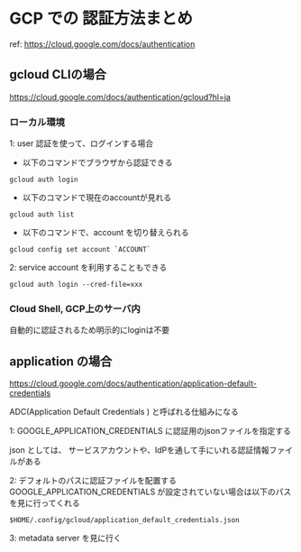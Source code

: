 # GCP での 認証方法まとめ

ref: https://cloud.google.com/docs/authentication

## gcloud CLIの場合

https://cloud.google.com/docs/authentication/gcloud?hl=ja

### ローカル環境
1: user 認証を使って、ログインする場合
- 以下のコマンドでブラウザから認証できる
```
gcloud auth login
```

- 以下のコマンドで現在のaccountが見れる

```
gcloud auth list
```

- 以下のコマンドで、account を切り替えられる

```
gcloud config set account `ACCOUNT`
```

2: service account を利用することもできる

```
gcloud auth login --cred-file=xxx
```

### Cloud Shell, GCP上のサーバ内
自動的に認証されるため明示的にloginは不要


## application の場合

https://cloud.google.com/docs/authentication/application-default-credentials

ADC(Application Default Credentials ) と呼ばれる仕組みになる

1: GOOGLE_APPLICATION_CREDENTIALS に認証用のjsonファイルを指定する

json としては、 サービスアカウントや、IdPを通して手にいれる認証情報ファイルがある

2: デフォルトのパスに認証ファイルを配置する
GOOGLE_APPLICATION_CREDENTIALS が設定されていない場合は以下のパスを見に行ってくれる
```
$HOME/.config/gcloud/application_default_credentials.json 
```

3: metadata server を見に行く

<!--stackedit_data:
eyJoaXN0b3J5IjpbMjA4MDEwNDYzMSwtMTEyMjU5ODgyNCwtNT
kwMzQ1MTI2XX0=
-->